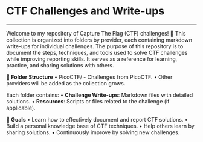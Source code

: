 # CTF Challenges and Write-ups
---

Welcome to my repository of Capture The Flag (CTF) challenges! 🎯
This collection is organized into folders by provider, each containing markdown write-ups for individual challenges. The purpose of this repository is to document the steps, techniques, and tools used to solve CTF challenges while improving reporting skills. It serves as a reference for learning, practice, and sharing solutions with others.


**📁 Folder Structure**
• PicoCTF/ - Challenges from PicoCTF.
• Other providers will be added as the collection grows.


Each folder contains:
• **Challenge Write-ups**: Markdown files with detailed solutions.
• **Resources**: Scripts or files related to the challenge (if applicable).

**🎯 Goals**
• Learn how to effectively document and report CTF solutions.
• Build a personal knowledge base of CTF techniques.
• Help others learn by sharing solutions.
• Continuously improve by solving new challenges.
